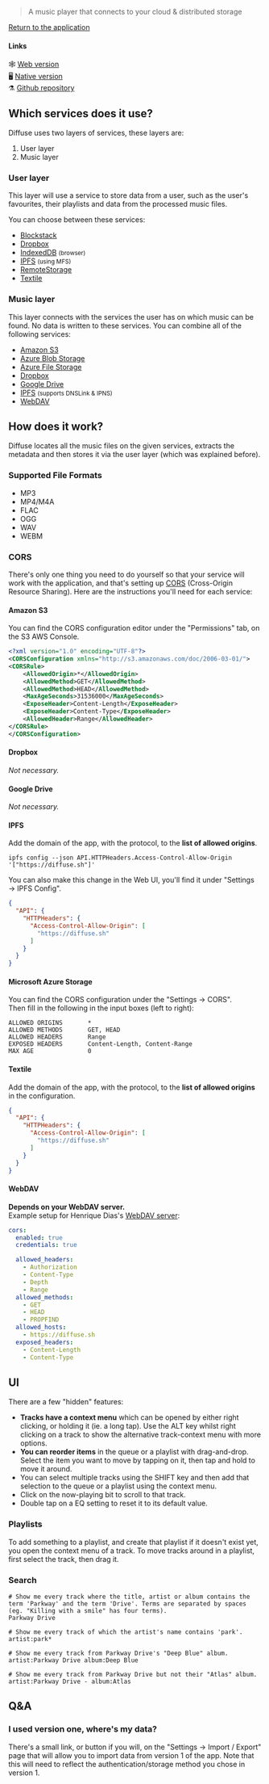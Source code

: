 <blockquote class="f1 fw7 lh-title moon-gray">
  <p>
    A music player that connects to your
    cloud &amp; distributed storage
  </p>
</blockquote>

[Return to the application](../)

#### Links

🕸 [Web version](https://diffuse.sh/)  
🖥 [Native version](https://github.com/icidasset/diffuse/releases)  
⚗️ [Github repository](https://github.com/icidasset/diffuse)  



## Which services does it use?

Diffuse uses two layers of services, these layers are:

1. User layer
2. Music layer


### User layer

This layer will use a service to store data from a user, such as the user's favourites, their playlists and data from the processed music files.

You can choose between these services:

- [Blockstack](https://blockstack.org/)
- [Dropbox](https://www.dropbox.com/)
- [IndexedDB](https://developer.mozilla.org/en-US/docs/Web/API/IndexedDB_API) <small>(browser)</small>
- [IPFS](https://ipfs.io/) <small>(using MFS)</small>
- [RemoteStorage](https://remotestorage.io/)
- [Textile](https://github.com/textileio/go-textile)


### Music layer

This layer connects with the services the user has on which music can be found. No data is written to these services. You can combine all of the following services:

- [Amazon S3](https://aws.amazon.com/s3/)
- [Azure Blob Storage](https://azure.microsoft.com/en-us/services/storage/blobs/)
- [Azure File Storage](https://azure.microsoft.com/en-us/services/storage/files/)
- [Dropbox](https://dropbox.com/)
- [Google Drive](https://drive.google.com/)
- [IPFS](https://ipfs.io/) <small>(supports DNSLink & IPNS)</small>
- [WebDAV](https://en.wikipedia.org/wiki/WebDAV)



<div id="How" />

## How does it work?

Diffuse locates all the music files on the given services, extracts the metadata and then stores it via the user layer (which was explained before).


### Supported File Formats

- MP3
- MP4/M4A
- FLAC
- OGG
- WAV
- WEBM


<div id="CORS" />

### CORS

There's only one thing you need to do yourself so that your service will work with the application, and that's setting up [CORS](https://developer.mozilla.org/en-US/docs/Web/HTTP/CORS) (Cross-Origin Resource Sharing). Here are the instructions you'll need for each service:

<div id="CORS__S3" />

#### Amazon S3

You can find the CORS configuration editor under the "Permissions" tab, on the S3 AWS Console.

```xml
<?xml version="1.0" encoding="UTF-8"?>
<CORSConfiguration xmlns="http://s3.amazonaws.com/doc/2006-03-01/">
<CORSRule>
    <AllowedOrigin>*</AllowedOrigin>
    <AllowedMethod>GET</AllowedMethod>
    <AllowedMethod>HEAD</AllowedMethod>
    <MaxAgeSeconds>31536000</MaxAgeSeconds>
    <ExposeHeader>Content-Length</ExposeHeader>
    <ExposeHeader>Content-Type</ExposeHeader>
    <AllowedHeader>Range</AllowedHeader>
</CORSRule>
</CORSConfiguration>
```

<div id="CORS__Dropbox" />

#### Dropbox

_Not necessary._

<div id="CORS__Google-Drive" />

#### Google Drive

_Not necessary._

<div id="CORS__IPFS" />

#### IPFS

Add the domain of the app, with the protocol, to the __list of allowed origins__.  

```shell
ipfs config --json API.HTTPHeaders.Access-Control-Allow-Origin '["https://diffuse.sh"]'
```

You can also make this change in the Web UI, you'll find it under "Settings → IPFS Config".

```json
{
  "API": {
    "HTTPHeaders": {
      "Access-Control-Allow-Origin": [
        "https://diffuse.sh"
      ]
    }
  }
}
```

<div id="CORS__Azure" />

#### Microsoft Azure Storage

You can find the CORS configuration under the "Settings -> CORS".  
Then fill in the following in the input boxes (left to right):

```
ALLOWED ORIGINS       *
ALLOWED METHODS       GET, HEAD
ALLOWED HEADERS       Range
EXPOSED HEADERS       Content-Length, Content-Range
MAX AGE               0
```

<div id="CORS__Textile" />

#### Textile

Add the domain of the app, with the protocol, to the __list of allowed origins__ in the configuration.

```json
{
  "API": {
    "HTTPHeaders": {
      "Access-Control-Allow-Origin": [
        "https://diffuse.sh"
      ]
    }
  }
}
```

<div id="CORS__WebDAV" />

#### WebDAV

__Depends on your WebDAV server.__  
Example setup for Henrique Dias's [WebDAV server](https://github.com/hacdias/webdav):

```yaml
cors:
  enabled: true
  credentials: true

  allowed_headers:
    - Authorization
    - Content-Type
    - Depth
    - Range
  allowed_methods:
    - GET
    - HEAD
    - PROPFIND
  allowed_hosts:
    - https://diffuse.sh
  exposed_headers:
    - Content-Length
    - Content-Type
```



<div id="UI" />

## UI

There are a few "hidden" features:

- **Tracks have a context menu** which can be opened by either right clicking,
  or holding it (ie. a long tap). Use the ALT key whilst right clicking
  on a track to show the alternative track-context menu with more options.
- **You can reorder items** in the queue or a playlist with drag-and-drop.
  Select the item you want to move by tapping on it, then tap and hold to move it around.
- You can select multiple tracks using the SHIFT key and then add that selection
  to the queue or a playlist using the context menu.
- Click on the now-playing bit to scroll to that track.
- Double tap on a EQ setting to reset it to its default value.

### Playlists

To add something to a playlist, and create that playlist if it doesn't exist yet, you open the context menu of a track. To move tracks around in a playlist, first select the track, then drag it.

### Search

```shell
# Show me every track where the title, artist or album contains the term 'Parkway' and the term 'Drive'. Terms are separated by spaces (eg. "Killing with a smile" has four terms).
Parkway Drive

# Show me every track of which the artist's name contains 'park'.
artist:park*

# Show me every track from Parkway Drive's "Deep Blue" album.
artist:Parkway Drive album:Deep Blue

# Show me every track from Parkway Drive but not their "Atlas" album.
artist:Parkway Drive - album:Atlas
```



<div id="QA" />

## Q&A

### I used version one, where's my data?

There's a small link, or button if you will, on the "Settings -> Import / Export"
page that will allow you to import data from version 1 of the app. Note that this
will need to reflect the authentication/storage method you chose in version 1.
